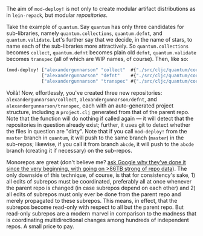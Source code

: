 The aim of `mod-deploy!` is not only to create modular artifact distributions as in `lein-repack`, but modular *repositories*.

Take the example of `quantum`. Say `quantum` has only three candidates for sub-libraries, namely `quantum.collections`, `quantum.defnt`, and `quantum.validate`. Let's further say that we decide, in the name of stars, to name each of the sub-libraries more attractively. So `quantum.collections` becomes `collect`, `quantum.defnt` becomes plain old `defnt`, `quantum.validate` becomes `transpec` (all of which are WIP names, of course). Then, like so:

```clojure
(mod-deploy! ["alexandergunnarson" "collect"  #{"./src/cljc/quantum/core/collections.cljc"}]
             ["alexandergunnarson" "defnt"    #{"./src/cljc/quantum/core/macros/defnt.cljc"}]
             ["alexandergunnarson" "transpec" #{"./src/cljc/quantum/core/data/validated.cljc"}])
```

Voilà! Now, effortlessly, you've created three new repositories: `alexandergunnarson/collect`, `alexandergunnarson/defnt`, and `alexandergunnarson/transpec`, each with an auto-generated project structure, including a `project.clj` generated from that of the parent repo. Note that the function will do nothing if called again — it will detect that the repositories in question already exist; further, it uses git to detect whether the files in question are "dirty". Note that if you call `mod-deploy!` from the `master` branch in `quantum`, it will push to the same branch (`master`) in the sub-repos; likewise, if you call it from branch `abcde`, it will push to the `abcde` branch (creating it if necessary) on the sub-repos.

Monorepos are great (don't believe me? [ask Google why they've done it since the very beginning, with going on >86TB strong of repo data](http://cacm.acm.org/magazines/2016/7/204032-why-google-stores-billions-of-lines-of-code-in-a-single-repository/fulltext)). The only downside of this technique, of course, is that for consistency's sake, 1) all edits of subrepos must be coordinated, preferably all at once whenever the parent repo is changed (in case subrepos depend on each other) and 2) all edits of subrepos must only ever be done from the parent repo and merely propagated to these subrepos. This means, in effect, that the subrepos become read-only with respect to all but the parent repo. But read-only subrepos are a modern marvel in comparison to the madness that is coordinating multidirectional changes among hundreds of independent repos. A small price to pay.
